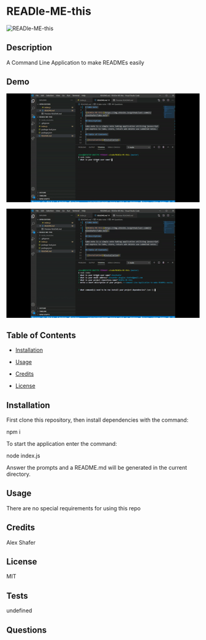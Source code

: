 # READle-ME-this

![READle-ME-this](https://img.shields.io/github/last-commit/AlexShafer/READle-ME-this)

## Description

A Command Line Application to make READMEs easily

## Demo

![Demo1](demo1.gif)

![Demo2](demo2.gif)

## Table of Contents

* [Installation](#installation)

* [Usage](#usage)

* [Credits](#credits)

* [License](#license)

## Installation

First clone this repository, then install dependencies with the command:

npm i

To start the application enter the command:

node index.js

Answer the prompts and a README.md will be generated in the current directory.

## Usage

There are no special requirements for using this repo

## Credits

Alex Shafer

## License

MIT

## Tests

undefined

## Questions

